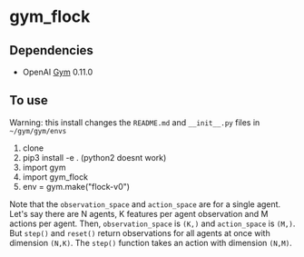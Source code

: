 # gym_flock

## Dependencies
- OpenAI [Gym](https://github.com/openai/gym) 0.11.0

## To use
Warning: this install changes the `README.md` and `__init__.py` files in `~/gym/gym/envs`
1) clone
2) pip3 install -e . (python2 doesnt work)
3) import gym
4) import gym_flock
5) env = gym.make("flock-v0")

Note that the `observation_space` and `action_space` are for a single agent. Let's say there are N agents, K features per agent observation and M actions per agent. Then, `observation_space` is `(K,)` and `action_space` is `(M,)`. 
But `step()` and `reset()` return observations for all agents at once with dimension `(N,K)`. The `step()` function takes an action with dimension `(N,M)`.

